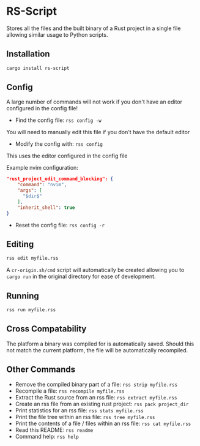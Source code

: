 # RS-Script

Stores all the files and the built binary of a Rust project in a single file allowing similar usage to Python scripts.

## Installation
```bash
cargo install rs-script
```

## Config
A large number of commands will not work if you don't have an editor configured in the config file!

- Find the config file: `rss config -w`

You will need to manually edit this file if you don't have the default editor 

- Modify the config with: `rss config`

This uses the editor configured in the config file

Example nvim configuration:
```json
"rust_project_edit_command_blocking": {
    "command": "nvim",
    "args": [
      "$dir$"
    ],
    "inherit_shell": true
}
```

- Reset the config file: `rss config -r`

## Editing
```bash
rss edit myfile.rss
```

A `cr-origin.sh/cmd` script will automatically be created allowing you to `cargo run` in the original directory for ease of development.

## Running
```bash
rss run myfile.rss
```

## Cross Compatability
The platform a binary was compiled for is automatically saved. Should this not match the current platform, the file will be automatically recompiled.

## Other Commands
- Remove the compiled binary part of a file: `rss strip myfile.rss`
- Recompile a file: `rss recompile myfile.rss`
- Extract the Rust source from an rss file: `rss extract myfile.rss`
- Create an rss file from an existing rust project: `rss pack project_dir`
- Print statistics for an rss file: `rss stats myfile.rss`
- Print the file tree within an rss file: `rss tree myfile.rss`
- Print the contents of a file / files within an rss file: `rss cat myfile.rss`
- Read this README: `rss readme`
- Command help: `rss help`